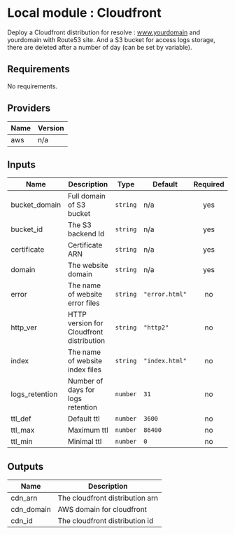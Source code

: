 # Local module : Cloudfront

Deploy a Cloudfront distribution for resolve : www.yourdomain and yourdomain with Route53 site. And a S3 bucket for access logs storage, there are deleted after a number of day (can be set by variable).

<!-- BEGINNING OF PRE-COMMIT-TERRAFORM DOCS HOOK -->
## Requirements

No requirements.

## Providers

| Name | Version |
|------|---------|
| aws | n/a |

## Inputs

| Name | Description | Type | Default | Required |
|------|-------------|------|---------|:--------:|
| bucket\_domain | Full domain of S3 bucket | `string` | n/a | yes |
| bucket\_id | The S3 backend Id | `string` | n/a | yes |
| certificate | Certificate ARN | `string` | n/a | yes |
| domain | The website domain | `string` | n/a | yes |
| error | The name of website error files | `string` | `"error.html"` | no |
| http\_ver | HTTP version for Cloudfront distribution | `string` | `"http2"` | no |
| index | The name of website index files | `string` | `"index.html"` | no |
| logs\_retention | Number of days for logs retention | `number` | `31` | no |
| ttl\_def | Default ttl | `number` | `3600` | no |
| ttl\_max | Maximum ttl | `number` | `86400` | no |
| ttl\_min | Minimal ttl | `number` | `0` | no |

## Outputs

| Name | Description |
|------|-------------|
| cdn\_arn | The cloudfront distribution arn |
| cdn\_domain | AWS domain for cloudfront |
| cdn\_id | The cloudfront distribution id |

<!-- END OF PRE-COMMIT-TERRAFORM DOCS HOOK -->
